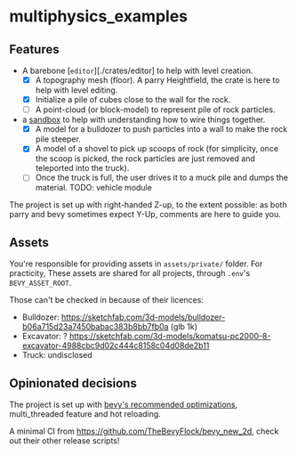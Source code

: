 # multiphysics_examples

## Features

- A barebone [`editor`][./crates/editor] to help with level creation.
  - [x] A topography mesh (floor). A parry Heightfield, the  crate is here to help with level editing.
  - [x] Initialize a pile of cubes close to the wall for the rock.
  - [ ] A point-cloud (or block-model) to represent pile of rock particles.

- a [sandbox](crates/sandbox/README.md) to help with understanding how to wire things together.
  - [x] A model for a bulldozer to push particles into a wall to make the rock pile steeper.
  - [x] A model of a shovel to pick up scoops of rock (for simplicity, once the scoop is picked, the rock particles are just removed and teleported into the truck).
  - [ ] Once the truck is full, the user drives it to a muck pile and dumps the material.
TODO: vehicle module

The project is set up with right-handed Z-up, to the extent possible:
as both parry and bevy sometimes expect Y-Up, comments are here to guide you.

## Assets

You're responsible for providing assets in `assets/private/` folder.
For practicity, These assets are shared for all projects, through `.env`'s `BEVY_ASSET_ROOT`.

Those can't be checked in because of their licences:

- Bulldozer: https://sketchfab.com/3d-models/bulldozer-b06a715d23a7450babac383b8bb7fb0a (glb 1k)
- Excavator: ? https://sketchfab.com/3d-models/komatsu-pc2000-8-excavator-4988cbc9d02c444c8158c04d08de2b11
- Truck: undisclosed

## Opinionated decisions

The project is set up with [bevy's recommended optimizations](https://bevyengine.org/learn/quick-start/getting-started/setup/#compile-with-performance-optimizations), multi_threaded feature and hot reloading.

A minimal CI from https://github.com/TheBevyFlock/bevy_new_2d, check out their other release scripts!